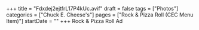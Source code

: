 +++
title = "Fdxdej2ejtfrL17P4kUc.avif"
draft = false
tags = ["Photos"]
categories = ["Chuck E. Cheese's"]
pages = ["Rock & Pizza Roll (CEC Menu Item)"]
startDate = ""
+++
Rock & Pizza Roll Ad
